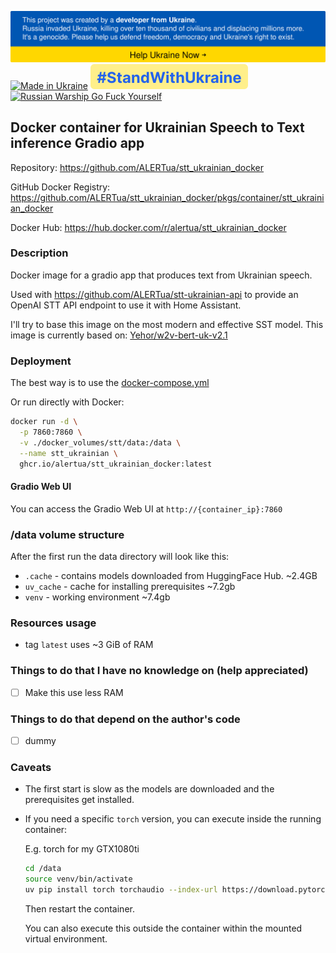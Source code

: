[![Stand With Ukraine](https://raw.githubusercontent.com/vshymanskyy/StandWithUkraine/main/banner-direct-single.svg)](https://stand-with-ukraine.pp.ua)
[![Made in Ukraine](https://img.shields.io/badge/made_in-Ukraine-ffd700.svg?labelColor=0057b7)](https://stand-with-ukraine.pp.ua)
[![Stand With Ukraine](https://raw.githubusercontent.com/vshymanskyy/StandWithUkraine/main/badges/StandWithUkraine.svg)](https://stand-with-ukraine.pp.ua)
[![Russian Warship Go Fuck Yourself](https://raw.githubusercontent.com/vshymanskyy/StandWithUkraine/main/badges/RussianWarship.svg)](https://stand-with-ukraine.pp.ua)


## Docker container for Ukrainian Speech to Text inference Gradio app

Repository: https://github.com/ALERTua/stt_ukrainian_docker

GitHub Docker Registry: https://github.com/ALERTua/stt_ukrainian_docker/pkgs/container/stt_ukrainian_docker

Docker Hub: https://hub.docker.com/r/alertua/stt_ukrainian_docker


### Description

Docker image for a gradio app that produces text from Ukrainian speech.

Used with https://github.com/ALERTua/stt-ukrainian-api to provide an OpenAI STT API endpoint to use it with Home Assistant.

I'll try to base this image on the most modern and effective SST model.
This image is currently based on: [Yehor/w2v-bert-uk-v2.1](https://huggingface.co/spaces/Yehor/w2v-bert-uk-v2.1)


### Deployment

The best way is to use the [docker-compose.yml](https://github.com/ALERTua/stt_ukrainian_docker/blob/main/docker-compose.yml)

Or run directly with Docker:
```bash
docker run -d \
  -p 7860:7860 \
  -v ./docker_volumes/stt/data:/data \
  --name stt_ukrainian \
  ghcr.io/alertua/stt_ukrainian_docker:latest
```


#### Gradio Web UI

You can access the Gradio Web UI at `http://{container_ip}:7860`


### /data volume structure
After the first run the data directory will look like this:

- `.cache` - contains models downloaded from HuggingFace Hub. ~2.4GB
- `uv_cache` - cache for installing prerequisites ~7.2gb
- `venv` - working environment ~7.4gb


### Resources usage
- tag `latest` uses ~3 GiB of RAM


### Things to do that I have no knowledge on (help appreciated)

- [ ] Make this use less RAM


### Things to do that depend on the author's code

- [ ] dummy


### Caveats

- The first start is slow as the models are downloaded and the prerequisites get installed.
- If you need a specific `torch` version, you can execute inside the running container:

  E.g. torch for my GTX1080ti
  ```bash
  cd /data
  source venv/bin/activate
  uv pip install torch torchaudio --index-url https://download.pytorch.org/whl/cu118 --force-reinstall
  ```
  Then restart the container.
 
  You can also execute this outside the container within the mounted virtual environment. 
